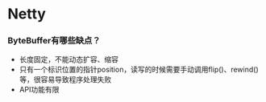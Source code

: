 # Netty

### ByteBuffer有哪些缺点？

- 长度固定，不能动态扩容、缩容
- 只有一个标识位置的指针position，读写的时候需要手动调用flip()、rewind()等，很容易导致程序处理失败
- API功能有限

